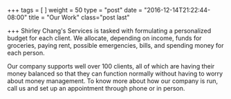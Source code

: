 +++
tags = [
]
weight = 50
type = "post"
date = "2016-12-14T21:22:44-08:00"
title = "Our Work"
class="post last"

+++
 Shirley Chang's Services is tasked with formulating a personalized budget for each client. We allocate, depending on income, funds for groceries, paying rent, possible emergencies, bills, and spending money for each person. 

Our company supports well over 100 clients, all of which are having their money balanced so that they can function normally without having to worry about money management. To know more about how our company is run, call us and set up an appointment through phone or in person.
